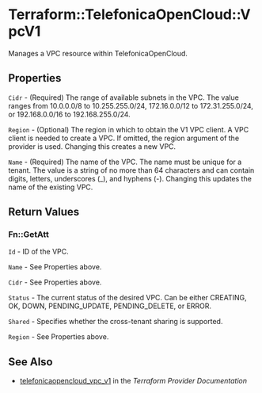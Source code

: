 # Terraform::TelefonicaOpenCloud::VpcV1

Manages a VPC resource within TelefonicaOpenCloud.

## Properties

`Cidr` - (Required) The range of available subnets in the VPC. The value ranges from 10.0.0.0/8 to 10.255.255.0/24, 172.16.0.0/12 to 172.31.255.0/24, or 192.168.0.0/16 to 192.168.255.0/24.

`Region` - (Optional) The region in which to obtain the V1 VPC client. A VPC client is needed to create a VPC. If omitted, the region argument of the provider is used. Changing this creates a new VPC.

`Name` - (Required) The name of the VPC. The name must be unique for a tenant. The value is a string of no more than 64 characters and can contain digits, letters, underscores (_), and hyphens (-). Changing this updates the name of the existing VPC.


## Return Values

### Fn::GetAtt

`Id` -  ID of the VPC.

`Name` -  See Properties above.

`Cidr` - See Properties above.

`Status` - The current status of the desired VPC. Can be either CREATING, OK, DOWN, PENDING_UPDATE, PENDING_DELETE, or ERROR.

`Shared` - Specifies whether the cross-tenant sharing is supported.

`Region` - See Properties above.

## See Also

* [telefonicaopencloud_vpc_v1](https://www.terraform.io/docs/providers/telefonicaopencloud/r/vpc_v1.html) in the _Terraform Provider Documentation_